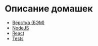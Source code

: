 # Описание домашек

- [Верстка (БЭМ)](README-BEM.md)
- [NodeJS](README-NODEJS.md)
- [React](README-REACT.md)
- [Tests](README-TESTS.md)
